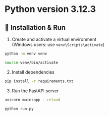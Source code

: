 # Python version 3.12.3

## 🚀 Installation & Run

1. Create and activate a virtual environment  
(Windows users: use `venv\Scripts\activate`)

```bash
python -m venv venv
```
```bash
source venv/bin/activate
```

2. Install dependencies
```bash
pip install -r requirements.txt
```

3. Run the FastAPI server
```bash
uvicorn main:app --reload
```
```bash
python run.py
```